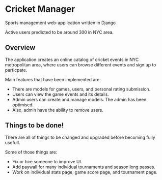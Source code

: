 <h1>Cricket Manager</h1>
<p>Sports management web-application written in Django</p>
<p>Active users predicted to be around 300 in NYC area.</p>

<h2>Overview</h2>
<p>The application creates an online catalog of cricket events in NYC metropolitan area, where users can browse different events and sign up to particpate.</p>
<p>Main features that have been implemented are:</p>
<ul>
  <li>There are models for games, users, and personal rating submission.</li>
  <li>Users can view the game events and its details.</li>
  <li>Admin users can create and manage models. The admin has been optimised.</li>
  <li>Also, admin have the ability to remove users.</li>
</ul>

<h2>Things to be done!</h2>
<p>There are all of things to be changed and upgraded before becoming fully usefull.</p>
<p>Some of those things are:</p>
<ul>
  <li>Fix or hire someone to improve UI.</li>
  <li>Add paywall for many individual tournaments and season long passes.</li>
  <li>Work on individual stats page, game score page, and tournament page.</li>
</ul>

